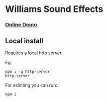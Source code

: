 # Williams Sound Effects

### [Online Demo](https://spacejack.github.io/williams-sound/)

## Local install

Requires a local http server.

Eg:

    npm i -g http-server
    http-server .

For eslinting you can run:

    npm i
